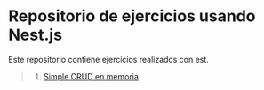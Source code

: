 # Repositorio de ejercicios usando Nest.js

Este repositorio contiene ejercicios realizados con est.

> 1. [Simple CRUD en memoria](./01-simple-crud-memory/)
